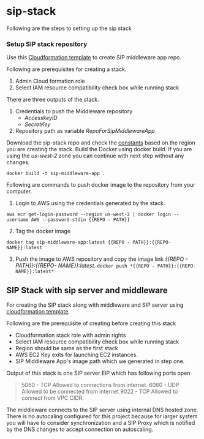 # sip-stack

Following are the steps to setting up the sip stack 

### Setup SIP stack repository 
Use this [Cloudformation template](/cloudformation/SIP-stack-repo-publisher-step-1.yaml) to create SIP middleware app repo. 

Following are prerequisites for creating a stack. 
 1. Admin Cloud formation role 
 2. Select IAM resource compatibility check box while running stack

There are three outputs of the stack. 


1. Credentials to push the Middleware repository 
   * *AccesskeyID* 
   * *SecretKey*
2. Repository path as variable *RepoForSipMiddlewareApp*

Download the sip-stack repo and check the [constants](constants.js) based on the region you are creating the stack. Build the Docker using docker build.  If you are using the *us-west-2* zone you can continue with next step without any changes.  

``` docker build -t sip-middleware-app . ```

Following are commands to push docker image to the repository from your computer. 

1. Login to AWS using the credentials generated by the stack. 

```aws ecr get-login-password --region us-west-2 | docker login --username AWS --password-stdin {{REPO - PATH}} ```

2. Tag the docker image 

``` docker tag sip-middleware-app:latest {{REPO - PATH}}:{{REPO- NAME}}:latest ```

3. Push the image to AWS repository and copy the image link  *{{REPO - PATH}}:{{REPO- NAME}}:latest*.
``` docker push *{{REPO - PATH}}:{{REPO- NAME}}:latest* ```

## SIP Stack with sip server and middleware

For creating the SIP stack along with middleware and SIP server using [cloudformation template](cloudformation/Sip-stack-vpc-publisher-step-2.yaml).

Following are the prerequisite of creating before creating this stack
-  Cloudformation stack role with admin rights
- Select IAM resource compatibility check box while running stack
- Region should be same as the first stack 
- AWS EC2 Key exits for launching EC2 instances. 
- SIP Middleware App's image path which we generated in step one. 

Output of this stack is one SIP server EIP which has following ports open 
>  5060 - TCP Allowed to connections from internet.
>  6060 - UDP Allowed to be connected from internet
>  9022 - TCP Allowed to connect from VPC CIDR. 

The middleware connects to the SIP server using internal DNS hosted zone. There is no autocaling configured for this project because for larger system you will have to consider synchronization and a SIP Proxy which is notified by the DNS changes to accept connection on autoscaling. 
